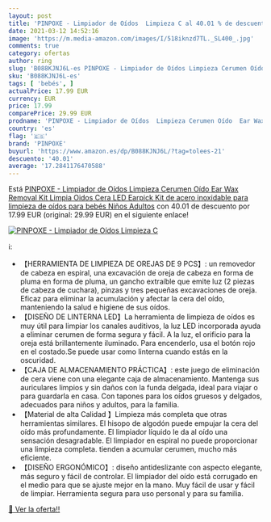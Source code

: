 ```yaml
---
layout: post
title: 'PINPOXE - Limpiador de Oídos  Limpieza C al 40.01 % de descuento'
date: 2021-03-12 14:52:16
image: 'https://m.media-amazon.com/images/I/518iknzd7TL._SL400_.jpg'
comments: true
category: ofertas
author: ring
slug: 'B088KJNJ6L-es PINPOXE - Limpiador de Oídos Limpieza Cerumen Oído Ear Wax...'
sku: 'B088KJNJ6L-es'
tags: [ 'bebés', ]
actualPrice: 17.99 EUR
currency: EUR
price: 17.99
comparePrice: 29.99 EUR
prodname: 'PINPOXE - Limpiador de Oídos  Limpieza Cerumen Oído  Ear Wax Removal Kit Limpia Oidos Cera  LED Earpick  Kit de acero inoxidable para limpieza de oídos para bebés Niños Adultos'
country: 'es'
flag: '🇪🇸'
brand: 'PINPOXE'
buyurl: 'https://www.amazon.es/dp/B088KJNJ6L/?tag=tolees-21'
descuento: '40.01'
average: '17.2841176470588'
---
```


Está [PINPOXE - Limpiador de Oídos  Limpieza Cerumen Oído  Ear Wax Removal Kit Limpia Oidos Cera  LED Earpick  Kit de acero inoxidable para limpieza de oídos para bebés Niños Adultos](https://www.amazon.es/dp/B088KJNJ6L/?tag=tolees-21) con 40.01 de descuento por 17.99 EUR (original: 29.99 EUR) en el siguiente enlace!

[![PINPOXE - Limpiador de Oídos  Limpieza C](https://m.media-amazon.com/images/I/518iknzd7TL._SL400_.jpg)](https://www.amazon.es/dp/B088KJNJ6L/?tag=tolees-21)

ℹ️:

- 【HERRAMIENTA DE LIMPIEZA DE OREJAS DE 9 PCS】: un removedor de cabeza en espiral, una excavación de oreja de cabeza en forma de pluma en forma de pluma, un gancho extraíble que emite luz (2 piezas de cabeza de cuchara), pinzas y tres pequeñas excavaciones de oreja. Eficaz para eliminar la acumulación y afectar la cera del oído, manteniendo la salud e higiene de sus oídos.
- 【DISEÑO DE LINTERNA LED】La herramienta de limpieza de oídos es muy útil para limpiar los canales auditivos, la luz LED incorporada ayuda a eliminar cerumen de forma segura y fácil. A la luz, el orificio para la oreja está brillantemente iluminado. Para encenderlo, usa el botón rojo en el costado.Se puede usar como linterna cuando estás en la oscuridad.
- 【CAJA DE ALMACENAMIENTO PRÁCTICA】: este juego de eliminación de cera viene con una elegante caja de almacenamiento. Mantenga sus auriculares limpios y sin daños con la funda delgada, ideal para viajar o para guardarla en casa. Con tapones para los oídos gruesos y delgados, adecuados para niños y adultos, para la familia.
- 【Material de alta Calidad 】Limpieza más completa que otras herramientas similares. El hisopo de algodón puede empujar la cera del oído más profundamente. El limpiador líquido le da al oído una sensación desagradable. El limpiador en espiral no puede proporcionar una limpieza completa. tienden a acumular cerumen, mucho más eficiente.
- 【DISEÑO ERGONÓMICO】: diseño antideslizante con aspecto elegante, más seguro y fácil de controlar. El limpiador del oído está corrugado en el medio para que se ajuste mejor en la mano. Muy fácil de usar y fácil de limpiar. Herramienta segura para uso personal y para su familia.

[🛒 Ver la oferta!!](https://www.amazon.es/dp/B088KJNJ6L/?tag=tolees-21)
